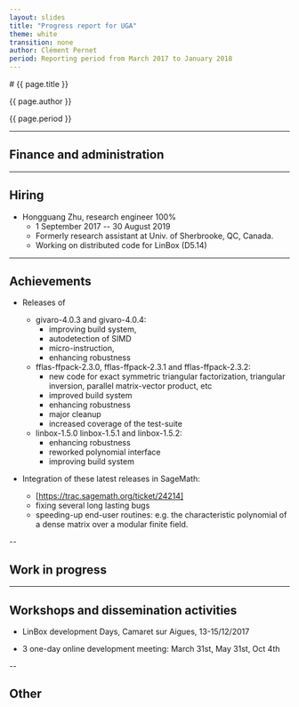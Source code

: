```yaml
---
layout: slides
title: "Progress report for UGA"
theme: white
transition: none
author: Clément Pernet
period: Reporting period from March 2017 to January 2018
---
```


<section data-markdown data-separator="^---\n" data-separator-vertical="^--\n">
# {{ page.title }}

{{ page.author }}

{{ page.period }}

---

## Finance and administration



---
## Hiring

* Hongguang Zhu, research engineer 100%
  * 1 September 2017 -- 30 August 2019
  * Formerly research assistant at Univ. of Sherbrooke, QC, Canada.
  * Working on distributed code for LinBox (D5.14)
---
## Achievements

* Releases of
  + givaro-4.0.3 and givaro-4.0.4:
    - improving build system,
    - autodetection of SIMD
    - micro-instruction,
    - enhancing robustness
  + fflas-ffpack-2.3.0, fflas-ffpack-2.3.1 and fflas-ffpack-2.3.2:
    - new code for exact symmetric triangular factorization, triangular inversion, parallel matrix-vector product, etc
    - improved build system
    - enhancing robustness
    - major cleanup
    - increased coverage of the test-suite
  + linbox-1.5.0 linbox-1.5.1 and linbox-1.5.2:
    - enhancing robustness
    - reworked polynomial interface
    - improving build system

* Integration of these latest releases in SageMath:
  + [https://trac.sagemath.org/ticket/24214]
  + fixing several long lasting bugs
  + speeding-up end-user routines: e.g. the characteristic polynomial of a dense
    matrix over a modular finite field.


--
## Work in progress


---
## Workshops and dissemination activities

* LinBox development Days, Camaret sur Aigues, 13-15/12/2017

* 3 one-day online development meeting: March 31st, May 31st, Oct 4th

--
## Other



</section>
